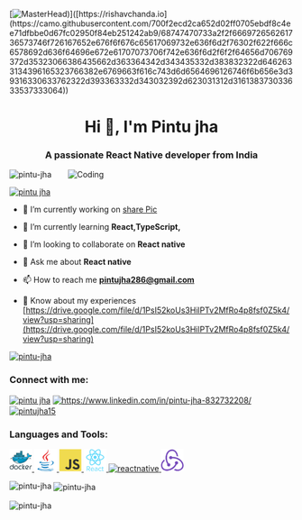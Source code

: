 [![MasterHead]([https://1.bp.blogspot.com/-7A4WynwLsMw/XbBpCXG8fHI/AAAAAAAAMt4/uOa1bpLskYgrwGbllhSu2SDj_Mig8SXJQCLcBGAsYHQ/s1600/2000_600px.gif](https://camo.githubusercontent.com/700f2ecd2ca652d02ff0705ebdf8c4ee71dfbbe0d67fc02950f84eb251242ab9/68747470733a2f2f666972656261736573746f726167652e676f6f676c65617069732e636f6d2f76302f622f666c6578692d636f64696e672e61707073706f742e636f6d2f6f2f64656d706769372d35323066386435662d363364342d343435332d383832322d6462633134396165323766382e6769663f616c743d6d6564696126746f6b656e3d39316330633762322d393363332d343032392d623031312d316138373033633537333064)))]([https://rishavchanda.io](https://camo.githubusercontent.com/700f2ecd2ca652d02ff0705ebdf8c4ee71dfbbe0d67fc02950f84eb251242ab9/68747470733a2f2f666972656261736573746f726167652e676f6f676c65617069732e636f6d2f76302f622f666c6578692d636f64696e672e61707073706f742e636f6d2f6f2f64656d706769372d35323066386435662d363364342d343435332d383832322d6462633134396165323766382e6769663f616c743d6d6564696126746f6b656e3d39316330633762322d393363332d343032392d623031312d316138373033633537333064))
<h1 align="center">Hi 👋, I'm Pintu jha</h1>
<h3 align="center">A passionate React Native developer from India</h3>
<img align="right" alt="Coding" width="400" src="https://encrypted-tbn0.gstatic.com/images?q=tbn:ANd9GcT_OIUet1dRnEI3NPUYZXhOqmhh7d4_jM2J5Q&s"/>
<p align="left"> <img src="https://komarev.com/ghpvc/?username=pintu-jha&label=Profile%20views&color=0e75b6&style=flat" alt="pintu-jha" /> </p>

<p align="left"> <a href="https://twitter.com/@PintuJha797578" target="blank"><img src="https://img.shields.io/twitter/follow/pintu jha?logo=twitter&style=for-the-badge" alt="pintu jha" /></a> </p>

- 🔭 I’m currently working on [share Pic](https://github.com/Pintu-Jha/SharePic)

- 🌱 I’m currently learning **React,TypeScript,**

- 👯 I’m looking to collaborate on **React native**

- 💬 Ask me about **React native**

- 📫 How to reach me **pintujha286@gmail.com**

- 📄 Know about my experiences [https://drive.google.com/file/d/1PsI52koUs3HilPTv2MfRo4p8fsf0Z5k4/view?usp=sharing](https://drive.google.com/file/d/1PsI52koUs3HilPTv2MfRo4p8fsf0Z5k4/view?usp=sharing)


<p align="left"> <a href="https://github.com/ryo-ma/github-profile-trophy"><img src="https://github-profile-trophy.vercel.app/?username=pintu-jha" alt="pintu-jha" /></a> </p>

<h3 align="left">Connect with me:</h3>
<p align="left">
<a href="https://twitter.com/pintu jha" target="blank"><img align="center" src="https://raw.githubusercontent.com/rahuldkjain/github-profile-readme-generator/master/src/images/icons/Social/twitter.svg" alt="pintu jha" height="30" width="40" /></a>
<a href="https://linkedin.com/in/https://www.linkedin.com/in/pintu-jha-832732208/" target="blank"><img align="center" src="https://raw.githubusercontent.com/rahuldkjain/github-profile-readme-generator/master/src/images/icons/Social/linked-in-alt.svg" alt="https://www.linkedin.com/in/pintu-jha-832732208/" height="30" width="40" /></a>
<a href="https://instagram.com/pintujha15" target="blank"><img align="center" src="https://raw.githubusercontent.com/rahuldkjain/github-profile-readme-generator/master/src/images/icons/Social/instagram.svg" alt="pintujha15" height="30" width="40" /></a>
</p>

<h3 align="left">Languages and Tools:</h3>
<p align="left"> <a href="https://www.docker.com/" target="_blank" rel="noreferrer"> <img src="https://raw.githubusercontent.com/devicons/devicon/master/icons/docker/docker-original-wordmark.svg" alt="docker" width="40" height="40"/> </a> <a href="https://www.java.com" target="_blank" rel="noreferrer"> <img src="https://raw.githubusercontent.com/devicons/devicon/master/icons/java/java-original.svg" alt="java" width="40" height="40"/> </a> <a href="https://developer.mozilla.org/en-US/docs/Web/JavaScript" target="_blank" rel="noreferrer"> <img src="https://raw.githubusercontent.com/devicons/devicon/master/icons/javascript/javascript-original.svg" alt="javascript" width="40" height="40"/> </a> <a href="https://reactjs.org/" target="_blank" rel="noreferrer"> <img src="https://raw.githubusercontent.com/devicons/devicon/master/icons/react/react-original-wordmark.svg" alt="react" width="40" height="40"/> </a> <a href="https://reactnative.dev/" target="_blank" rel="noreferrer"> <img src="https://reactnative.dev/img/header_logo.svg" alt="reactnative" width="40" height="40"/> </a> <a href="https://redux.js.org" target="_blank" rel="noreferrer"> <img src="https://raw.githubusercontent.com/devicons/devicon/master/icons/redux/redux-original.svg" alt="redux" width="40" height="40"/> </a> </p>

<p><img align="left" src="https://github-readme-stats.vercel.app/api/top-langs?username=pintu-jha&show_icons=true&locale=en&layout=compact" alt="pintu-jha" /></p>

<p>&nbsp;<img align="center" src="https://github-readme-stats.vercel.app/api?username=pintu-jha&show_icons=true&locale=en" alt="pintu-jha" /></p>

<p><img align="center" src="https://github-readme-streak-stats.herokuapp.com/?user=pintu-jha&" alt="pintu-jha" /></p>
